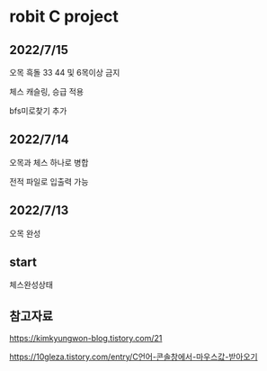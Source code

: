 robit C project
=================

2022/7/15
--------------
오목 흑돌 33 44 및 6목이상 금지

체스 캐슬링, 승급 적용

bfs미로찾기 추가

2022/7/14
-----------
오목과 체스 하나로 병합

전적 파일로 입출력 가능

2022/7/13
------------
오목 완성

start
----------
체스완성상태

참고자료
-----------
https://kimkyungwon-blog.tistory.com/21

https://10gleza.tistory.com/entry/C언어-콘솔창에서-마우스값-받아오기